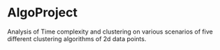 # AlgoProject

Analysis of Time complexity and clustering on various scenarios of five different clustering algorithms of 2d data points.
